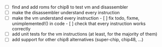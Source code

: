 - [ ] find and add roms for chip8 to test vm and disassembler
- [ ] make the disassembler understand every instruction
- [ ] make the vm understand every instruction
      - [ ] fix todo, fixme, unimplemented!() in code
      - [ ] check that every instruction works correctly
- [ ] add unit tests for the vm instructions (at least, for the majority of them)
- [ ] add support for other chip8 alternatives (super-chip, chip48, ...)